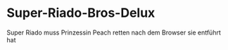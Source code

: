 # Super-Riado-Bros-Delux
Super Riado muss Prinzessin Peach retten nach dem Browser sie entführt hat 
